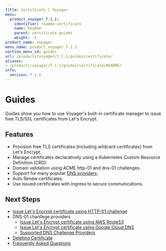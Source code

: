 ```yaml
---
title: Certificate | Voyager
menu:
  product_voyager_7.1.1:
    identifier: readme-certificate
    name: Readme
    parent: certificate-guides
    weight: -1
product_name: voyager
menu_name: product_voyager_7.1.1
section_menu_id: guides
url: /products/voyager/7.1.1/guides/certificate/
aliases:
- /products/voyager/7.1.1/guides/certificate/README/
info:
  version: 7.1.1
---
```


# Guides

Guides show you how to use Voyager's built-in certificate manager to issue free TLS/SSL certificates from Let's Encrypt.

## Features
- Provision free TLS certificates (including wildcard certificates) from Let's Encrypt.
- Manage certificates declaratively using a Kubernetes Custom Resource Definition (CRD).
- Domain validation using ACME http-01 and dns-01 challenges.
- Support for many popular [DNS providers](/products/voyager/7.1.1/guides/certificate/dns/providers).
- Auto Renew certificates.
- Use issued certificates with Ingress to secure communications.

## Next Steps
- [Issue Let's Encrypt certificate using HTTP-01 challenge](/products/voyager/7.1.1/guides/certificate/http/overview)
- DNS-01 chanllege providers
  - [Issue Let's Encrypt certificate using AWS Route53](/products/voyager/7.1.1/guides/certificate/dns/route53)
  - [Issue Let's Encrypt certificate using Google Cloud DNS](/products/voyager/7.1.1/guides/certificate/dns/google-cloud)
  - [Supported DNS Challenge Providers](/products/voyager/7.1.1/guides/certificate/dns/providers)
- [Deleting Certificate](/products/voyager/7.1.1/guides/certificate/delete)
- [Frequently Asked Questions](/products/voyager/7.1.1/guides/certificate/faq)
